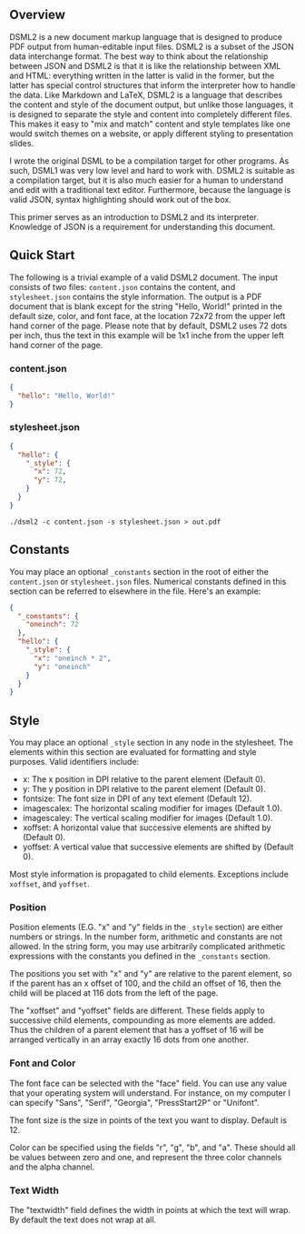 ## Overview

DSML2 is a new document markup language that is designed to produce PDF output
from human-editable input files. DSML2 is a subset of the JSON data interchange
format. The best way to think about the relationship between JSON and DSML2 is
that it is like the relationship between XML and HTML: everything written in the
latter is valid in the former, but the latter has special control structures
that inform the interpreter how to handle the data. Like Markdown and LaTeX,
DSML2 is a language that describes the content and style of the document output,
but unlike those languages, it is designed to separate the style and content
into completely different files. This makes it easy to "mix and match" content
and style templates like one would switch themes on a website, or apply
different styling to presentation slides.

I wrote the original DSML to be a compilation target for other programs. As
such, DSML1 was very low level and hard to work with. DSML2 is suitable as a
compilation target, but it is also much easier for a human to understand and
edit with a traditional text editor. Furthermore, because the language is valid
JSON, syntax highlighting should work out of the box.

This primer serves as an introduction to DSML2 and its interpreter. Knowledge
of JSON is a requirement for understanding this document.

## Quick Start

The following is a trivial example of a valid DSML2 document. The input consists
of two files: `content.json` contains the content, and `stylesheet.json`
contains the style information. The output is a PDF document that is blank
except for the string "Hello, World!" printed in the default size, color, and
font face, at the location 72x72 from the upper left hand corner of the page.
Please note that by default, DSML2 uses 72 dots per inch, thus the text in this
example will be 1x1 inche from the upper left hand corner of the page.

### content.json

```json
{
  "hello": "Hello, World!"
}
```

### stylesheet.json

```json
{
  "hello": {
    "_style": {
      "x": 72,
      "y": 72,
    }
  }
}
```

```
./dsml2 -c content.json -s stylesheet.json > out.pdf
```

## Constants

You may place an optional `_constants` section in the root of either the
`content.json` or `stylesheet.json` files. Numerical constants defined in this
section can be referred to elsewhere in the file. Here's an example:

```json
{
  "_constants": {
    "oneinch": 72
  },
  "hello": {
    "_style": {
      "x": "oneinch * 2",
      "y": "oneinch"
    }
  }
}
```

## Style

You may place an optional `_style` section in any node in the stylesheet. The
elements within this section are evaluated for formatting and style purposes.
Valid identifiers include:

- x: The x position in DPI relative to the parent element (Default 0).
- y: The y position in DPI relative to the parent element (Default 0).
- fontsize: The font size in DPI of any text element (Default 12).
- imagescalex: The horizontal scaling modifier for images (Default 1.0).
- imagescaley: The vertical scaling modifier for images (Default 1.0).
- xoffset: A horizontal value that successive elements are shifted by (Default 0).
- yoffset: A vertical value that successive elements are shifted by (Default 0).

Most style information is propagated to child elements. Exceptions include
`xoffset`, and `yoffset`.

### Position

Position elements (E.G. "x" and "y" fields in the `_style` section) are either
numbers or strings. In the number form, arithmetic and constants are not
allowed. In the string form, you may use arbitrarily complicated arithmetic
expressions with the constants you defined in the `_constants` section.

The positions you set with "x" and "y" are relative to the parent element, so if
the parent has an x offset of 100, and the child an offset of 16, then the child
will be placed at 116 dots from the left of the page.

The "xoffset" and "yoffset" fields are different. These fields apply to
successive child elements, compounding as more elements are added. Thus the
children of a parent element that has a yoffset of 16 will be arranged
vertically in an array exactly 16 dots from one another.

### Font and Color

The font face can be selected with the "face" field. You can use any value that
your operating system will understand. For instance, on my computer I can
specify "Sans", "Serif", "Georgia", "PressStart2P" or "Unifont".

The font size is the size in points of the text you want to display. Default is
12.

Color can be specified using the fields "r", "g", "b", and "a". These should all
be values between zero and one, and represent the three color channels and the
alpha channel.

### Text Width

The "textwidth" field defines the width in points at which the text will wrap.
By default the text does not wrap at all.
